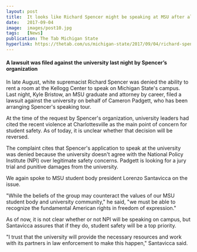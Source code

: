 ```yaml
---
layout: post
title:  It looks like Richard Spencer might be speaking at MSU after all
date:   2017-09-04
image:  images/post10.jpg
tags:   [News]
publication: The Tab Michigan State
hyperlink: https://thetab.com/us/michigan-state/2017/09/04/richard-spencer-npi-might-speak-at-msu-after-all-7125
---
```

#### A lawsuit was filed against the university last night by Spencer’s organization

In late August, white supremacist Richard Spencer was denied the ability to rent a room at the Kellogg Center to speak on Michigan State's campus. Last night, Kyle Bristow, an MSU graduate and attorney by career, filed a lawsuit against the university on behalf of Cameron Padgett, who has been arranging Spencer's speaking tour.

At the time of the request by Spencer's organization, university leaders had cited the recent violence at Charlottesville as the main point of concern for student safety. As of today, it is unclear whether that decision will be reversed.

The complaint cites that Spencer's application to speak at the university was denied because the university doesn't agree with the National Policy Institute (NPI) over legitimate safety concerns. Padgett is looking for a jury trial and punitive damages from the university.

We again spoke to MSU student body president Lorenzo Santavicca on the issue.

"While the beliefs of the group may counteract the values of our MSU student body and university community," he said, "we must be able to recognize the fundamental American rights in freedom of expression."

As of now, it is not clear whether or not NPI will be speaking on campus, but Santavicca assures that if they do, student safety will be a top priority.

"I trust that the university will provide the necessary resources and work with its partners in law enforcement to make this happen," Santavicca said.
